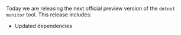 Today we are releasing the next official preview version of the `dotnet monitor` tool. This release includes:
- Updated dependencies
